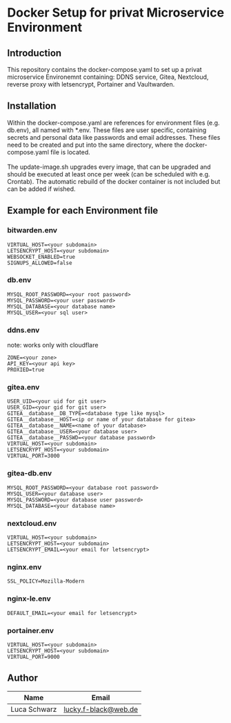 # Docker Setup for privat Microservice Environment

## Introduction

This repository contains the docker-compose.yaml to set up a privat microservice Environemnt containing: DDNS service, Gitea, Nextcloud, reverse proxy with letsencrypt, Portainer and Vaultwarden.

## Installation

Within the docker-compose.yaml are references for environment files (e.g. db.env), all named with *.env. These files are user specific, containing secrets and personal data like passwords and email addresses. These files need to be created and put into the same directory, where the docker-compose.yaml file is located. <br><br>
The update-image.sh upgrades every image, that can be upgraded and should be executed at least once per week (can be scheduled with e.g. Crontab). The automatic rebuild of the docker container is not included but can be added if wished.

## Example for each Environment file

### bitwarden.env

```
VIRTUAL_HOST=<your subdomain>
LETSENCRYPT_HOST=<your subdomain>
WEBSOCKET_ENABLED=true
SIGNUPS_ALLOWED=false
```

### db.env

```
MYSQL_ROOT_PASSWORD=<your root password>
MYSQL_PASSWORD=<your user password>
MYSQL_DATABASE=<your database name>
MYSQL_USER=<your sql user>

```

### ddns.env

note: works only with cloudflare
```
ZONE=<your zone>
API_KEY=<your api key>
PROXIED=true

```

### gitea.env

```
USER_UID=<your uid for git user>
USER_GID=<your gid for git user>
GITEA__database__DB_TYPE=<database type like mysql>
GITEA__database__HOST=<ip or name of your database for gitea>
GITEA__database__NAME=<name of your database>
GITEA__database__USER=<your database user>
GITEA__database__PASSWD=<your database password>
VIRTUAL_HOST=<your subdomain>
LETSENCRYPT_HOST=<your subdomain>
VIRTUAL_PORT=3000

```

### gitea-db.env

```
MYSQL_ROOT_PASSWORD=<your database root password>
MYSQL_USER=<your database user>
MYSQL_PASSWORD=<your database user password>
MYSQL_DATABASE=<your database name>

```

### nextcloud.env

```
VIRTUAL_HOST=<your subdomain>
LETSENCRYPT_HOST=<your subdomain>
LETSENCRYPT_EMAIL=<your email for letsencrypt>

```

### nginx.env

```
SSL_POLICY=Mozilla-Modern

```

### nginx-le.env

```
DEFAULT_EMAIL=<your email for letsencrypt>

```

### portainer.env

```
VIRTUAL_HOST=<your subdomain>
LETSENCRYPT_HOST=<your subdomain>
VIRTUAL_PORT=9000

```

## Author

| Name           | Email                                              |
| -------------- | ---------------------------------------------------|
| Luca Schwarz   | [lucky.f-black@web.de](mailto:lucky.f-black@web.de)|